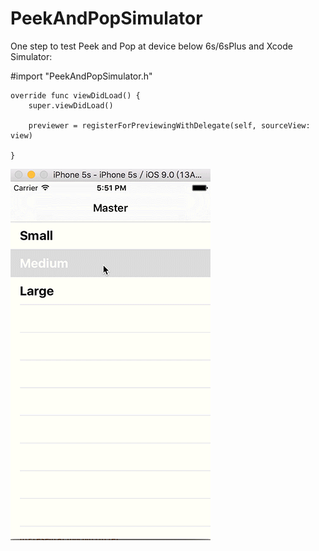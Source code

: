# PeekAndPopSimulator

One step to test Peek and Pop at device below 6s/6sPlus and Xcode Simulator:

 #import "PeekAndPopSimulator.h"

    override func viewDidLoad() {
        super.viewDidLoad()
        
        previewer = registerForPreviewingWithDelegate(self, sourceView: view)
        
    }
  
![image](https://github.com/EnderTan/PeekAndPopSimulator/blob/master/3DTouch.gif)

